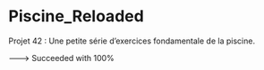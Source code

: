 # Piscine_Reloaded
Projet 42 :
Une petite série d’exercices fondamentale de la piscine.

---> Succeeded with 100%
